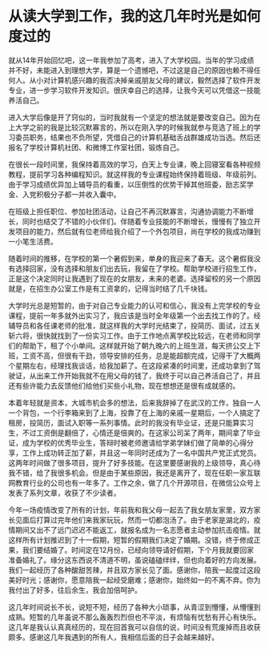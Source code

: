 # 从读大学到工作，我的这几年时光是如何度过的

就从14年开始回忆吧，这一年我参加了高考，进入了大学校园。当年的学习成绩并不好，未能进入到理想大学，算是一个遗憾吧，不过这是自己的原因也赖不得任何人。从小对计算机感兴趣的我否决掉亲戚朋友父母的建议，毅然选择了软件开发专业，进一步学习软件开发知识。很庆幸自己的选择，让我今天可以凭借这一技能养活自己。

进入大学后像是开了窍似的，当时我就有一个坚定的想法就是要改变自己。因为在上大学之前的我是比较沉默寡言的，所以在刚入学的时候我就参与竞选了班上的学习委员职务，结果也不负所望，凭借自己的计算机基础舌战群雄成功当选。然后还报名了学校计算机社团、和微博工作室社团，锻炼自己。

在很长一段时间里，我保持着高效的学习，白天上专业课，晚上回寝室看各种视频教程，提前学习各种编程知识。就这样我的专业课程始终保持着班级、年级前列。由于学习成绩优异加上辅导员的看重，以压倒性的优势干掉其他班委，励志奖学金、入党积极分子都一并收入囊中。

在班级上担任职位、参加社团活动，让自己不再沉默寡言，沟通协调能力不断增长，同时也结交了不错的小伙伴们。伴随着专业技能的不断增长，慢慢有了独立开发项目的能力，然后就有位老师给我介绍了一个外包项目，尚在学校的我成功赚到一小笔生活费。

随着时间的推移，在学校的第一个暑假到来，单身的我迎来了春天。这个暑假我没有选择回家，没有选择和朋友们出去玩，我留在了学校。帮助学校进行招生工作，正是这个决定同时让我遇到了现在的女朋友，未来的老婆。选择留校的另一个原因就是，在招生办公室工作是有工资拿的，记得当时结了几千块钱。

大学时光总是短暂的，由于对自己专业能力的认可和信心，我没有上完学校的专业课程，提前一年多就外出实习了，我应该是当时全年级第一个出去找工作的了。经辅导员和各任课老师的批准，就这样我的大学时光结束了，投简历、面试，过五关斩六将，很快就找到了一份实习工作。由于工作地点离学校比较远，在老师和同学们的帮助下，租了个小单间。这样就开始了朝九晚六的上班生涯，每天挤公交上下班，工资不高，但很有干劲，领导安排的任务，总是能超额完成，记得干了大概两个星期左右，经理找我谈话，给我加薪了。在这段紧凑的时间里，还成功拿到了驾驶证，从出来工作开始我就不在用父母的钱了，我终于可以自己养活自己了，并且还有些许能力去反馈他们给他们买些小礼物，现在想想还是很有成就感的。

本着年轻就是资本，大城市机会多的想法，后来我辞掉了在武汉的工作，独自一人一个背包，一个行李箱来到了上海，投靠了在上海的亲戚一星期后，一个人搞定了租房，投简历，面试入职等一系列事情。此时的我没有毕业证，还是只能算实习生，不过工资倒是翻倍了，心情还是倍爽的。在这家公司呆了两年，期间拿了毕业证，成为学校的优秀毕业生，答辩时被老师邀请给学弟学妹们做了简单的心得分享，工作上成功转正加了薪，并且这一年同时还成为了一名中国共产党正式党员。这两年时间做了很多项目，提升了好多技能。在这里要感谢我的上级领导，真心待我不错，给了我很多机会。但是由于某些原因，我还是离开了，现在任职一家互联网教育行业的公司也有一年多了。工作之余，做了几个开源项目，在微信公众号上发表了系列文章，收获了不少读者。

今年一场疫情改变了所有的计划，年前我和我父母一起去了我女朋友家里，双方家长见面后打算过完年他们来我家玩玩，然而一切都泡汤了。由于老家是湖北的，疫情期间又出不了远门迟迟不能返工，就报名成为一名志愿者主动参加抗击疫情。就这样所有计划推迟到了十一假期，短暂的假期我们决定了婚期。没错，终于修成正果，我们要结婚了。时间定在12月份，已经向领导请好假期，下个月我就要回家准备婚礼了。缘分这东西说不清道不明，虽说磕磕绊绊，但也向着好的方向发展。我们一起经历了各种酸甜苦辣，并且双方家长见了面。感谢你，陪我一起度过这段美好时光；感谢你，愿意陪我一起经受磨难；感谢你，始终如一的不离不弃。你为我付出了好多，往后余生，我会加倍呵护。

这几年时间说长不长，说短不短，经历了各种大小琐事，从青涩到懵懂，从懵懂到成熟。短暂的几年虽说不那么轰轰烈烈但也不平淡，有烦恼有忧愁有开心有快乐。这几年是我认认真真经历的，现在回首我可以自信的说，时间没有荒废掉而且收获颇多。感谢这几年我遇到的所有人，我相信后面的日子会越来越好。
